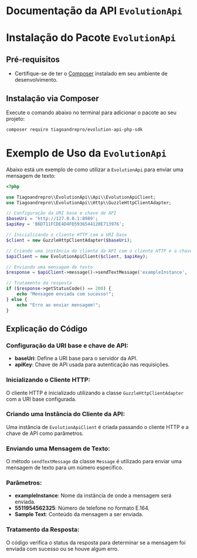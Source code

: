 # Documentação da API `EvolutionApi`


# Instalação do Pacote `EvolutionApi`

## Pré-requisitos

- Certifique-se de ter o [Composer](https://getcomposer.org/) instalado em seu ambiente de desenvolvimento.

## Instalação via Composer

Execute o comando abaixo no terminal para adicionar o pacote ao seu projeto:

```bash
composer require tiagoandrepro/evolution-api-php-sdk
```

# Exemplo de Uso da `EvolutionApi`

Abaixo está um exemplo de como utilizar a `EvolutionApi` para enviar uma mensagem de texto:

```php
<?php

use Tiagoandrepro\\EvolutionApi\\Api\\EvolutionApiClient;
use Tiagoandrepro\\EvolutionApi\\Http\\GuzzleHttpClientAdapter;

// Configuração da URI base e chave de API
$baseUri = 'http://127.0.0.1:8989';
$apiKey = 'B6D711FCDE4D4FD5936544120E713976';

// Inicializando o cliente HTTP com a URI base
$client = new GuzzleHttpClientAdapter($baseUri);

// Criando uma instância do cliente da API com o cliente HTTP e a chave de API
$apiClient = new EvolutionApiClient($client, $apiKey);

// Enviando uma mensagem de texto
$response = $apiClient->message()->sendTextMessage('exampleInstance', '5511954562325', 'Sample Text');

// Tratamento da resposta
if ($response->getStatusCode() == 200) {
    echo "Mensagem enviada com sucesso!";
} else {
    echo "Erro ao enviar mensagem!";
}
```
## Explicação do Código

### Configuração da URI base e chave de API:
- **baseUri**: Define a URI base para o servidor da API.
- **apiKey**: Chave de API usada para autenticação nas requisições.

### Inicializando o Cliente HTTP:
O cliente HTTP é inicializado utilizando a classe `GuzzleHttpClientAdapter` com a URI base configurada.

### Criando uma Instância do Cliente da API:
Uma instância de `EvolutionApiClient` é criada passando o cliente HTTP e a chave de API como parâmetros.

### Enviando uma Mensagem de Texto:
O método `sendTextMessage` da classe `Message` é utilizado para enviar uma mensagem de texto para um número específico.

### Parâmetros:
- **exampleInstance**: Nome da instância de onde a mensagem será enviada.
- **5511954562325**: Número de telefone no formato E.164.
- **Sample Text**: Conteúdo da mensagem a ser enviada.

### Tratamento da Resposta:
O código verifica o status da resposta para determinar se a mensagem foi enviada com sucesso ou se houve algum erro.
